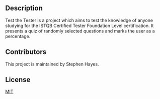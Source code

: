 ## Description

Test the Tester is a project which aims to test the knowledge of anyone studying for the ISTQB Certified Tester Foundation Level certification. It presents a quiz of randomly selected questions and marks the user as a percentage.

## Contributors

This project is maintained by Stephen Hayes.

## License

[MIT](https://choosealicense.com/licenses/mit/)
